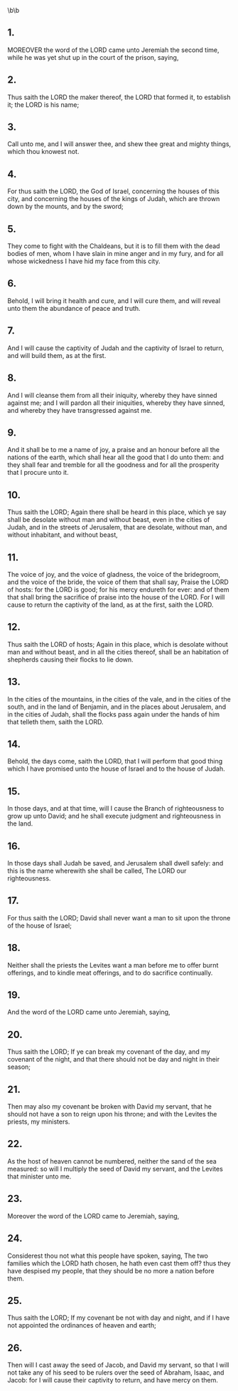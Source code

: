 \b\b
## 1.
MOREOVER the word of the LORD came unto Jeremiah the second time, while he was yet shut up in the court of the prison, saying,
## 2.
Thus saith the LORD the maker thereof, the LORD that formed it, to establish it; the LORD is his name;
## 3.
Call unto me, and I will answer thee, and shew thee great and mighty things, which thou knowest not.
## 4.
For thus saith the LORD, the God of Israel, concerning the houses of this city, and concerning the houses of the kings of Judah, which are thrown down by the mounts, and by the sword;
## 5.
They come to fight with the Chaldeans, but it is to fill them with the dead bodies of men, whom I have slain in mine anger and in my fury, and for all whose wickedness I have hid my face from this city.
## 6.
Behold, I will bring it health and cure, and I will cure them, and will reveal unto them the abundance of peace and truth.
## 7.
And I will cause the captivity of Judah and the captivity of Israel to return, and will build them, as at the first.
## 8.
And I will cleanse them from all their iniquity, whereby they have sinned against me; and I will pardon all their iniquities, whereby they have sinned, and whereby they have transgressed against me.
## 9.
And it shall be to me a name of joy, a praise and an honour before all the nations of the earth, which shall hear all the good that I do unto them: and they shall fear and tremble for all the goodness and for all the prosperity that I procure unto it.
## 10.
Thus saith the LORD; Again there shall be heard in this place, which ye say shall be desolate without man and without beast, even in the cities of Judah, and in the streets of Jerusalem, that are desolate, without man, and without inhabitant, and without beast,
## 11.
The voice of joy, and the voice of gladness, the voice of the bridegroom, and the voice of the bride, the voice of them that shall say, Praise the LORD of hosts: for the LORD is good; for his mercy endureth for ever: and of them that shall bring the sacrifice of praise into the house of the LORD.  For I will cause to return the captivity of the land, as at the first, saith the LORD.
## 12.
Thus saith the LORD of hosts; Again in this place, which is desolate without man and without beast, and in all the cities thereof, shall be an habitation of shepherds causing their flocks to lie down.
## 13.
In the cities of the mountains, in the cities of the vale, and in the cities of the south, and in the land of Benjamin, and in the places about Jerusalem, and in the cities of Judah, shall the flocks pass again under the hands of him that telleth them, saith the LORD.
## 14.
Behold, the days come, saith the LORD, that I will perform that good thing which I have promised unto the house of Israel and to the house of Judah.
## 15.
In those days, and at that time, will I cause the Branch of righteousness to grow up unto David; and he shall execute judgment and righteousness in the land.
## 16.
In those days shall Judah be saved, and Jerusalem shall dwell safely: and this is the name wherewith she shall be called, The LORD our righteousness.
## 17.
For thus saith the LORD; David shall never want a man to sit upon the throne of the house of Israel;
## 18.
Neither shall the priests the Levites want a man before me to offer burnt offerings, and to kindle meat offerings, and to do sacrifice continually.
## 19.
And the word of the LORD came unto Jeremiah, saying,
## 20.
Thus saith the LORD; If ye can break my covenant of the day, and my covenant of the night, and that there should not be day and night in their season;
## 21.
Then may also my covenant be broken with David my servant, that he should not have a son to reign upon his throne; and with the Levites the priests, my ministers.
## 22.
As the host of heaven cannot be numbered, neither the sand of the sea measured: so will I multiply the seed of David my servant, and the Levites that minister unto me.
## 23.
Moreover the word of the LORD came to Jeremiah, saying,
## 24.
Considerest thou not what this people have spoken, saying, The two families which the LORD hath chosen, he hath even cast them off?  thus they have despised my people, that they should be no more a nation before them.
## 25.
Thus saith the LORD; If my covenant be not with day and night, and if I have not appointed the ordinances of heaven and earth;
## 26.
Then will I cast away the seed of Jacob, and David my servant, so that I will not take any of his seed to be rulers over the seed of Abraham, Isaac, and Jacob: for I will cause their captivity to return, and have mercy on them.
